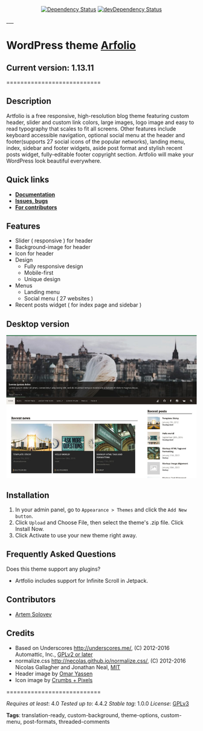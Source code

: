 <p align="center">
<a href="https://david-dm.org/artem-solovev/artfolio" target="_blank"><img src="https://david-dm.org/artem-solovev/artfolio.svg" alt="Dependency Status"></a>
<a href="https://david-dm.org/artem-solovev/artfolio/?type=dev" target="_blank"><img src="https://david-dm.org/artem-solovev/artfolio/dev-status.svg" alt="devDependency Status"></a>
</p>
___


# WordPress theme [Arfolio](https://themes.trac.wordpress.org/ticket/33947#no0)
## **Current version: 1.13.11**
===========================

## Description
Artfolio is a free responsive, high-resolution blog theme featuring custom header, slider and custom link colors, large images, logo image and easy to read typography that scales to fit all screens. Other features include keyboard accessible navigation, optional social menu at the header and footer(supports 27 social icons of the popular networks), landing menu, index, sidebar and footer widgets, aside post format and stylish recent posts widget, fully-editable footer copyright section. Artfolio will make your WordPress look beautiful everywhere.

## **Quick links**
* **[Documentation](https://github.com/artem-solovev/artfolio/wiki)**
* **[Issues, bugs](https://github.com/artem-solovev/artfolio/issues)**
* **[For contributors](https://github.com/artem-solovev/artfolio/wiki/For-contributors)**


## **Features**
* Slider ( responsive ) for header
* Background-image for header
* Icon for header
* Design
    * Fully responsive design
    * Mobile-first
    * Unique design
* Menus
    * Landing menu
    * Social menu ( 27 websites )
* Recent posts widget ( for index page and sidebar )


## Desktop version
![Desktop page screen](screenshot.png)


## Installation

1. In your admin panel, go to `Appearance > Themes` and click the `Add New button`.
2. Click `Upload` and Choose File, then select the theme's .zip file. Click Install Now.
3. Click Activate to use your new theme right away.

## Frequently Asked Questions

Does this theme support any plugins?
* Artfolio includes support for Infinite Scroll in Jetpack.


## **Contributors**
* [Artem Solovev](https://github.com/artem-solovev)


## Credits

* Based on Underscores http://underscores.me/, (C) 2012-2016 Automattic, Inc., [GPLv2 or later](https://www.gnu.org/licenses/gpl-2.0.html)
* normalize.css http://necolas.github.io/normalize.css/, (C) 2012-2016 Nicolas Gallagher and Jonathan Neal, [MIT](http://opensource.org/licenses/MIT)
* Header image by [Omar Yassen](https://www.instagram.com/haveyouseenomar/)
* Icon image by [Crumbs + Pixels](https://www.iconfinder.com/Ikonografia)


===========================


*Requires at least*: 4.0
*Tested up to*: 4.4.2
*Stable tag*: 1.0.0
*License*: [GPLv3](https://www.gnu.org/licenses/gpl-3.0.en.html)


**Tags**: translation-ready, custom-background, theme-options, custom-menu, post-formats, threaded-comments